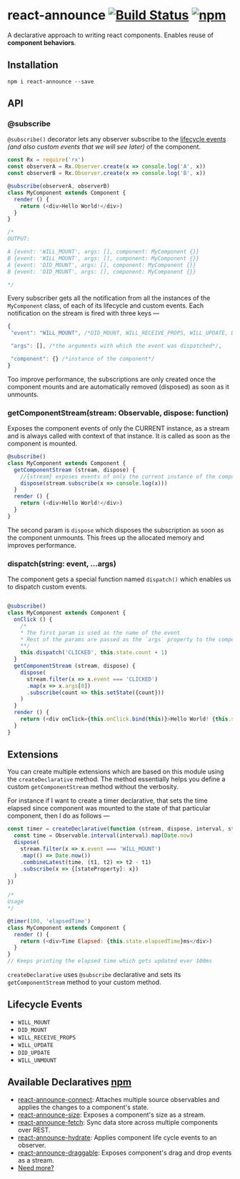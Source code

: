 # react-announce [![Build Status][2]][3] [![npm][4]]()
A declarative approach to writing react components. Enables reuse of **component behaviors**.

## Installation

```
npm i react-announce --save
```
## API

### @subscribe
`@subscribe()` decorator lets any observer subscribe to the [lifecycle events][1] *(and also custom events that we will see later)* of the component. 

```javascript
const Rx = require('rx')
const observerA = Rx.Observer.create(x => console.log('A', x))
const observerB = Rx.Observer.create(x => console.log('B', x))

@subscribe(observerA, observerB)
class MyComponent extends Component {
  render () {
    return (<div>Hello World!</div>)
  }
}

/*
OUTPUT:

A {event: 'WILL_MOUNT', args: [], component: MyComponent {}}
B {event: 'WILL_MOUNT', args: [], component: MyComponent {}}
A {event: 'DID_MOUNT', args: [], component: MyComponent {}}
B {event: 'DID_MOUNT', args: [], component: MyComponent {}}

*/

```
 Every subscriber gets all the notification from all the instances of the `MyComponent` class, of each of its lifecycle and custom events. Each notification on the stream is fired with three keys —
 
 ```js
{
  "event": "WILL_MOUNT", /*DID_MOUNT, WILL_RECEIVE_PROPS, WILL_UPDATE, DID_UPDATE, WILL_UNMOUNT*/

  "args": [], /*the arguments with which the event was dispatched*/,

  "component": {} /*instance of the component*/
}
 ```
 
 Too improve performance, the subscriptions are only created once the component mounts and are automatically removed (disposed) as soon as it unmounts.

### getComponentStream(stream: Observable, dispose: function)
Exposes the component events of only the CURRENT instance, as a stream and is always called with context of that instance. It is called as soon as the component is mounted. 

```javascript
@subscribe()
class MyComponent extends Component {
  getComponentStream (stream, dispose) {
    //{stream} exposes events of only the current instance of the component.
    dispose(stream.subscribe(x => console.log(x)))
  }
  render () {
    return (<div>Hello World!</div>)
  }
}
```

The second param is `dispose` which disposes the subscription as soon as the component unmounts. This frees up the allocated memory and improves performance.

### dispatch(string: event, ...args)
The component gets a special function named `dispatch()` which enables us to dispatch custom events.

```javascript

@subscribe()
class MyComponent extends Component {
  onClick () {
    /*
    * The first param is used as the name of the event
    * Rest of the params are passed as the `args` property to the component stream.
    **/
    this.dispatch('CLICKED', this.state.count + 1)
  }
  getComponentStream (stream, dispose) {
    dispose(
      stream.filter(x => x.event === 'CLICKED')
      .map(x => x.args[0])
      .subscribe(count => this.setState({count}))
    )
  }
  render () {
    return (<div onClick={this.onClick.bind(this)}>Hello World! {this.state.count}</div>)
  }
}
```


## Extensions

You can create multiple extensions which are based on this module using the `createDeclarative` method. The method essentially helps you define a custom `getComponentStream` method without the verbosity.

For instance if I want to create a timer declarative, that sets the time elapsed since component was mounted to the state of that particular component, then I do as follows —

```javascript
const timer = createDeclarative(function (stream, dispose, interval, stateProperty) {
  const time = Observable.interval(interval).map(Date.now)
  dispose(
    stream.filter(x => x.event === 'WILL_MOUNT')
    .map(() => Date.now())
    .combineLatest(time, (t1, t2) => t2 - t1)
    .subscribe(x => {[stateProperty]: x})
  )
})

/*
Usage
*/

@timer(100, 'elapsedTime')
class MyComponent extends Component {
  render () {
    return (<div>Time Elapsed: {this.state.elapsedTime}ms</div>)
  }
}
// Keeps printing the elapsed time which gets updated ever 100ms
```

`createDeclarative` uses `@subscribe` declarative and sets its `getComponentStream` method to your custom method.

## Lifecycle Events

- `WILL_MOUNT`
- `DID_MOUNT`
- `WILL_RECEIVE_PROPS`
- `WILL_UPDATE`
- `DID_UPDATE`
- `WILL_UNMOUNT`



## Available Declaratives [npm](https://www.npmjs.com/search?q=react-announce)

* [react-announce-connect](https://github.com/tusharmath/react-announce-connect): Attaches multiple source observables and applies the changes to a component's state.
* [react-announce-size](https://github.com/tusharmath/react-announce-size): Exposes a component's size as a stream.
* [react-announce-fetch](https://github.com/tusharmath/react-announce-fetch): Sync data store across multiple components over REST.
* [react-announce-hydrate](https://github.com/tusharmath/react-announce-hydrate): Applies component life cycle events to an observer.
* [react-announce-draggable](https://github.com/tusharmath/react-announce-draggable): Exposes component's drag and drop events as a stream.
* [Need more?](https://github.com/tusharmath/react-announce/issues/new)


[1]: https://facebook.github.io/react/docs/component-specs.html#lifecycle-methods
[2]: https://travis-ci.org/tusharmath/react-announce.svg
[3]: https://travis-ci.org/tusharmath/react-announce
[4]: https://img.shields.io/npm/v/react-announce.svg
[5]: https://en.wikipedia.org/wiki/Cross-cutting_concern
